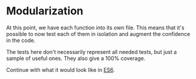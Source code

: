 # Modularization

At this point, we have each function into its own file. This means that it's
possible to now test each of them in isolation and augment the confidence in the
code.

The tests here don't necessarily represent all needed tests, but just a sample
of useful ones. They also give a 100% coverage.

Continue with what it would look like in [ES6](../12-es6/).
